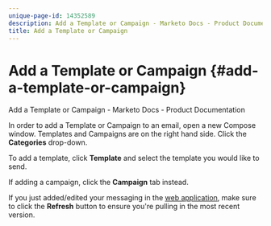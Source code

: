 ```yaml
---
unique-page-id: 14352589
description: Add a Template or Campaign - Marketo Docs - Product Documentation
title: Add a Template or Campaign
---
```


# Add a Template or Campaign {#add-a-template-or-campaign}

Add a Template or Campaign - Marketo Docs - Product Documentation

In order to add a Template or Campaign to an email, open a new Compose window. Templates and Campaigns are on the right hand side. Click the **Categories** drop-down.

To add a template, click **Template** and select the template you would like to send.

If adding a campaign, click the **Campaign** tab instead.

If you just added/edited your messaging in the [web application](http://toutapp.com/login), make sure to click the **Refresh** button to ensure you're pulling in the most recent version.
